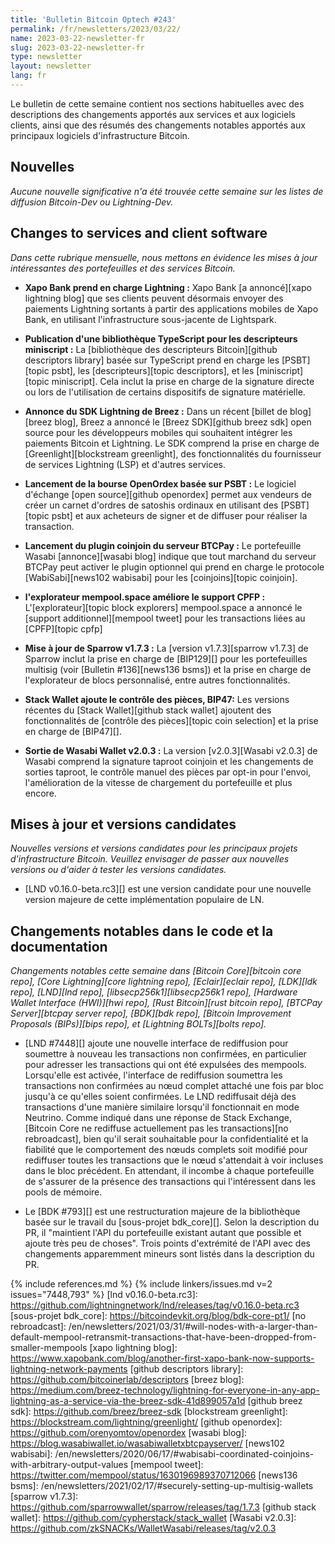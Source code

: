 ```yaml
---
title: 'Bulletin Bitcoin Optech #243'
permalink: /fr/newsletters/2023/03/22/
name: 2023-03-22-newsletter-fr
slug: 2023-03-22-newsletter-fr
type: newsletter
layout: newsletter
lang: fr
---
```

Le bulletin de cette semaine contient nos sections habituelles avec des descriptions
des changements apportés aux services et aux logiciels clients, ainsi que des résumés
des changements notables apportés aux principaux logiciels d'infrastructure Bitcoin.

## Nouvelles

*Aucune nouvelle significative n'a été trouvée cette semaine sur les
listes de diffusion Bitcoin-Dev ou Lightning-Dev.*

## Changes to services and client software

*Dans cette rubrique mensuelle, nous mettons en évidence les mises à jour
intéressantes des portefeuilles et des services Bitcoin.*

- **Xapo Bank prend en charge Lightning :**
  Xapo Bank [a annoncé][xapo lightning blog] que ses clients peuvent désormais envoyer
  des paiements Lightning sortants à partir des applications mobiles de Xapo Bank, en
  utilisant l'infrastructure sous-jacente de Lightspark.

- **Publication d'une bibliothèque TypeScript pour les descripteurs miniscript :**
  La [bibliothèque des descripteurs Bitcoin][github descriptors library] basée sur
  TypeScript prend en charge les [PSBT][topic psbt], les [descripteurs][topic descriptors],
  et les [miniscript][topic miniscript]. Cela inclut la prise en charge de la
  signature directe ou lors de l'utilisation de certains dispositifs de
  signature matérielle.

- **Annonce du SDK Lightning de Breez :**
  Dans un récent [billet de blog][breez blog], Breez a annoncé le [Breez SDK][github
  breez sdk] open source pour les développeurs mobiles qui souhaitent intégrer les
  paiements Bitcoin et Lightning. Le SDK comprend la prise en charge de [Greenlight][blockstream
  greenlight], des fonctionnalités du fournisseur de services Lightning (LSP) et d'autres services.

- **Lancement de la bourse OpenOrdex basée sur PSBT :**
  Le logiciel d'échange [open source][github openordex] permet aux vendeurs de créer un
  carnet d'ordres de satoshis ordinaux en utilisant des [PSBT][topic psbt] et aux acheteurs
  de signer et de diffuser pour réaliser la transaction.

- **Lancement du plugin coinjoin du serveur BTCPay :**
  Le portefeuille Wasabi [annonce][wasabi blog] indique que tout marchand
  du serveur BTCPay peut activer le plugin optionnel qui prend en charge le
  protocole [WabiSabi][news102 wabisabi] pour les [coinjoins][topic coinjoin].

- **l'explorateur mempool.space améliore le support CPFP :**
  L'[explorateur][topic block explorers] mempool.space a annoncé le [support
  additionnel][mempool tweet] pour les transactions liées au [CPFP][topic cpfp]

- **Mise à jour de Sparrow v1.7.3 :**
  La [version v1.7.3][sparrow v1.7.3] de Sparrow inclut la prise en charge de
  [BIP129][] pour les portefeuilles multisig (voir [Bulletin #136][news136 bsms])
  et la prise en charge de l'explorateur de blocs personnalisé, entre
  autres fonctionnalités.

- **Stack Wallet ajoute le contrôle des pièces, BIP47:**
  Les versions récentes du [Stack Wallet][github stack wallet] ajoutent
  des fonctionnalités de [contrôle des pièces][topic coin selection] et
  la prise en charge de [BIP47][].

- **Sortie de Wasabi Wallet v2.0.3 :**
  La version [v2.0.3][Wasabi v2.0.3] de Wasabi comprend la signature taproot
  coinjoin et les changements de sorties taproot, le contrôle manuel des pièces
  par opt-in pour l'envoi, l'amélioration de la vitesse de chargement du
  portefeuille et plus encore.

## Mises à jour et versions candidates

*Nouvelles versions et versions candidates pour les principaux projets
d'infrastructure Bitcoin. Veuillez envisager de passer aux nouvelles
versions ou d'aider à tester les versions candidates.*

- [LND v0.16.0-beta.rc3][] est une version candidate pour une nouvelle version
majeure de cette implémentation populaire de LN.

## Changements notables dans le code et la documentation

*Changements notables cette semaine dans [Bitcoin Core][bitcoin core repo], [Core
Lightning][core lightning repo], [Eclair][eclair repo], [LDK][ldk repo],
[LND][lnd repo], [libsecp256k1][libsecp256k1 repo], [Hardware Wallet
Interface (HWI)][hwi repo], [Rust Bitcoin][rust bitcoin repo], [BTCPay
Server][btcpay server repo], [BDK][bdk repo], [Bitcoin Improvement
Proposals (BIPs)][bips repo], et [Lightning BOLTs][bolts repo].*

- [LND #7448][] ajoute une nouvelle interface de rediffusion pour
  soumettre à nouveau les transactions non confirmées, en particulier
  pour adresser les transactions qui ont été expulsées des mempools.
  Lorsqu'elle est activée, l'interface de rediffusion soumettra les
  transactions non confirmées au nœud complet attaché une fois par bloc
  jusqu'à ce qu'elles soient confirmées. Le LND rediffusait déjà des
  transactions d'une manière similaire lorsqu'il fonctionnait en mode
  Neutrino. Comme indiqué dans une réponse de Stack Exchange,
  [Bitcoin Core ne rediffuse actuellement pas les transactions][no rebroadcast],
  bien qu'il serait souhaitable pour la confidentialité et la fiabilité
  que le comportement des nœuds complets soit modifié pour rediffuser
  toutes les transactions que le nœud s'attendait à voir incluses dans
  le bloc précédent. En attendant, il incombe à chaque portefeuille de
  s'assurer de la présence des transactions qui l'intéressent dans les
  pools de mémoire.

- Le [BDK #793][] est une restructuration majeure de la bibliothèque basée
  sur le travail du [sous-projet bdk_core][]. Selon la description du PR,
  il "maintient l'API du portefeuille existant autant que possible et ajoute
  très peu de choses". Trois points d'extrémité de l'API avec des changements
  apparemment mineurs sont listés dans la description du PR.

{% include references.md %}
{% include linkers/issues.md v=2 issues="7448,793" %}
[lnd v0.16.0-beta.rc3]: https://github.com/lightningnetwork/lnd/releases/tag/v0.16.0-beta.rc3
[sous-projet bdk_core]: https://bitcoindevkit.org/blog/bdk-core-pt1/
[no rebroadcast]: /en/newsletters/2021/03/31/#will-nodes-with-a-larger-than-default-mempool-retransmit-transactions-that-have-been-dropped-from-smaller-mempools
[xapo lightning blog]: https://www.xapobank.com/blog/another-first-xapo-bank-now-supports-lightning-network-payments
[github descriptors library]: https://github.com/bitcoinerlab/descriptors
[breez blog]: https://medium.com/breez-technology/lightning-for-everyone-in-any-app-lightning-as-a-service-via-the-breez-sdk-41d899057a1d
[github breez sdk]: https://github.com/breez/breez-sdk
[blockstream greenlight]: https://blockstream.com/lightning/greenlight/
[github openordex]: https://github.com/orenyomtov/openordex
[wasabi blog]: https://blog.wasabiwallet.io/wasabiwalletxbtcpayserver/
[news102 wabisabi]: /en/newsletters/2020/06/17/#wabisabi-coordinated-coinjoins-with-arbitrary-output-values
[mempool tweet]: https://twitter.com/mempool/status/1630196989370712066
[news136 bsms]: /en/newsletters/2021/02/17/#securely-setting-up-multisig-wallets
[sparrow v1.7.3]: https://github.com/sparrowwallet/sparrow/releases/tag/1.7.3
[github stack wallet]: https://github.com/cypherstack/stack_wallet
[Wasabi v2.0.3]: https://github.com/zkSNACKs/WalletWasabi/releases/tag/v2.0.3
